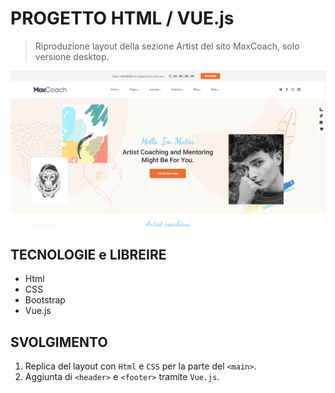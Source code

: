 # PROGETTO HTML / VUE.js

> Riproduzione layout della sezione Artist del sito MaxCoach, solo versione desktop.

![Screenshot](My-screen.png)

## TECNOLOGIE e LIBREIRE

- Html
- CSS
- Bootstrap
- Vue.js

## SVOLGIMENTO

1. Replica del layout con `Html` e `CSS` per la parte del `<main>`.
2. Aggiunta di `<header>` e `<footer>` tramite `Vue.js`.
